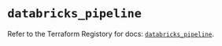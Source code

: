 # `databricks_pipeline`

Refer to the Terraform Registory for docs: [`databricks_pipeline`](https://registry.terraform.io/providers/databricks/databricks/1.14.3/docs/resources/pipeline).
